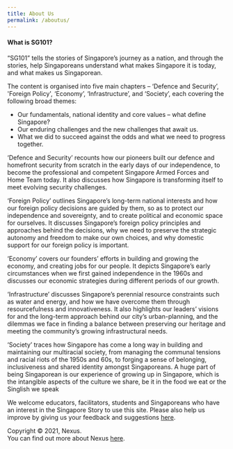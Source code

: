 ```yaml
---
title: About Us
permalink: /aboutus/
---
```

#### What is SG101?

“SG101” tells the stories of Singapore’s journey as a nation, and through the stories, help Singaporeans understand what makes Singapore it is today, and what makes us Singaporean.

The content is organised into five main chapters – ‘Defence and Security’, 'Foreign Policy', ‘Economy’, ‘Infrastructure’, and ‘Society’, each covering the following broad themes:

* Our fundamentals, national identity and core values – what define Singapore?
* Our enduring challenges and the new challenges that await us.
* What we did to succeed against the odds and what we need to progress together.

‘Defence and Security’ recounts how our pioneers built our defence and homefront security from scratch in the early days of our independence, to become the professional and competent Singapore Armed Forces and Home Team today. It also discusses how Singapore is transforming itself to meet evolving security challenges.

‘Foreign Policy’ outlines Singapore’s long-term national interests and how our foreign policy decisions are guided by them, so as to protect our independence and sovereignty, and to create political and economic space for ourselves. It discusses Singapore’s foreign policy principles and approaches behind the decisions, why we need to preserve the strategic autonomy and freedom to make our own choices, and why domestic support for our foreign policy is important.

‘Economy’ covers our founders’ efforts in building and growing the economy, and creating jobs for our people. It depicts Singapore’s early circumstances when we first gained independence in the 1960s and discusses our economic strategies during different periods of our growth.

‘Infrastructure’ discusses Singapore’s perennial resource constraints such as water and energy, and how we have overcome them through resourcefulness and innovativeness. It also highlights our leaders’ visions for and the long-term approach behind our city’s urban-planning, and the dilemmas we face in finding a balance between preserving our heritage and meeting the community’s growing infrastructural needs.

‘Society’ traces how Singapore has come a long way in building and maintaining our multiracial society, from managing the communal tensions and racial riots of the 1950s and 60s, to forging a sense of belonging, inclusiveness and shared identity amongst Singaporeans. A huge part of being Singaporean is our experience of growing up in Singapore, which is the intangible aspects of the culture we share, be it in the food we eat or the Singlish we speak

We welcome educators, facilitators, students and Singaporeans who have an interest in the Singapore Story to use this site. Please also help us improve by giving us your feedback and suggestions [here](https://go.gov.sg/sg101survey).

Copyright © 2021, Nexus.
<br>You can find out more about Nexus [here](https://www.mindef.gov.sg/oms/nexus/index.html).